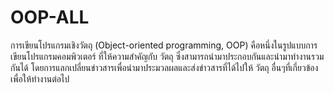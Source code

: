 # OOP-ALL
การเขียนโปรแกรมเชิงวัตถุ (Object-oriented programming, OOP) คือหนึ่งในรูปแบบการเขียนโปรแกรมคอมพิวเตอร์ ที่ให้ความสำคัญกับ วัตถุ ซึ่งสามารถนำมาประกอบกันและนำมาทำงานรวมกันได้ โดยการแลกเปลี่ยนข่าวสารเพื่อนำมาประมวลผลและส่งข่าวสารที่ได้ไปให้ วัตถุ อื่นๆที่เกี่ยวข้องเพื่อให้ทำงานต่อไป
